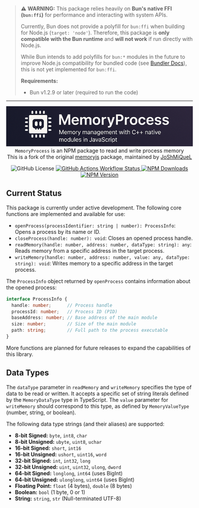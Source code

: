 > ⚠️ **WARNING:**
> This package relies heavily on **Bun's native FFI (`bun:ffi`)** for performance and interacting with system APIs.
>
> Currently, Bun does not provide a polyfill for `bun:ffi` when building for Node.js (`target: 'node'`). Therefore, this package is **only compatible with the Bun runtime** and **will not work** if run directly with Node.js.
>
> While Bun intends to add polyfills for `bun:*` modules in the future to improve Node.js compatibility for bundled code (see [Bundler Docs](https://bun.sh/docs/bundler#target)), this is not yet implemented for `bun:ffi`.
>
> **Requirements:**
> *   Bun v1.2.9 or later (required to run the code)

---

<p align="center">
  <img alt="Banner" src="assets/banner.png">
  <br>
  <code>MemoryProcess</code> is an NPM package to read and write process memory
  <br>
  This is a fork of the original <a href="https://github.com/Rob--/memoryjs">memoryjs</a> package, maintained by <a href="https://github.com/JoShMiQueL">JoShMiQueL</a>
</p>

<p align="center">
  <img alt="GitHub License" src="https://img.shields.io/github/license/JoShMiQueL/memoryprocess">
  <a href="https://github.com/JoShMiQueL/memoryprocess/actions/workflows/publish-npm.yml" target="_blank">
    <img alt="GitHub Actions Workflow Status" src="https://img.shields.io/github/actions/workflow/status/JoShMiQueL/memoryprocess/release.yml?branch=master&style=flat&logo=npm&label=Publish%20to%20npm">
  </a>
  <a href="https://www.npmjs.com/package/memoryprocess" target="_blank">
    <img alt="NPM Downloads" src="https://img.shields.io/npm/dy/%40memoryprocess">
  </a>
  <a href="https://www.npmjs.com/package/memoryprocess" target="_blank">
    <img alt="NPM Version" src="https://img.shields.io/npm/v/%40memoryprocess">
  </a>
</p>

## Current Status

This package is currently under active development. The following core functions are implemented and available for use:

*   `openProcess(processIdentifier: string | number): ProcessInfo`: Opens a process by its name or ID.
*   `closeProcess(handle: number): void`: Closes an opened process handle.
*   `readMemory(handle: number, address: number, dataType: string): any`: Reads memory from a specific address in the target process.
*   `writeMemory(handle: number, address: number, value: any, dataType: string): void`: Writes memory to a specific address in the target process.

The `ProcessInfo` object returned by `openProcess` contains information about the opened process:

```typescript
interface ProcessInfo {
  handle: number;      // Process handle
  processId: number;   // Process ID (PID)
  baseAddress: number; // Base address of the main module
  size: number;        // Size of the main module
  path: string;        // Full path to the process executable
}
```

More functions are planned for future releases to expand the capabilities of this library.

## Data Types

The `dataType` parameter in `readMemory` and `writeMemory` specifies the type of data to be read or written. It accepts a specific set of string literals defined by the `MemoryDataType` type in TypeScript. The `value` parameter for `writeMemory` should correspond to this type, as defined by `MemoryValueType` (number, string, or boolean).

The following data type strings (and their aliases) are supported:

*   **8-bit Signed:** `byte`, `int8`, `char`
*   **8-bit Unsigned:** `ubyte`, `uint8`, `uchar`
*   **16-bit Signed:** `short`, `int16`
*   **16-bit Unsigned:** `ushort`, `uint16`, `word`
*   **32-bit Signed:** `int`, `int32`, `long`
*   **32-bit Unsigned:** `uint`, `uint32`, `ulong`, `dword`
*   **64-bit Signed:** `longlong`, `int64` (uses BigInt)
*   **64-bit Unsigned:** `ulonglong`, `uint64` (uses BigInt)
*   **Floating Point:** `float` (4 bytes), `double` (8 bytes)
*   **Boolean:** `bool` (1 byte, 0 or 1)
*   **String:** `string`, `str` (Null-terminated UTF-8)
